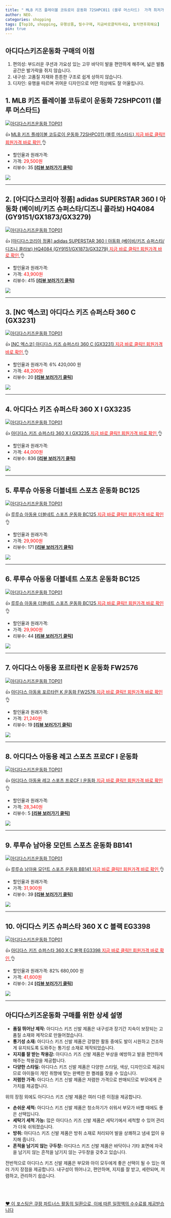 ```yaml
---
title: " MLB 키즈 플레이볼 코듀로이 운동화 72SHPC011 (블루 머스타드)  가격 최저가 할인가 아디다스키즈운동화 최저가 추천 제품 비교"
author: NEO.
categories: shopping
tags: [Top10, shopping, 유행상품, 필수구매, 지금바로클릭하세요, 놓치면후회해요]
pin: true
---
```

## 아디다스키즈운동화 구매의 이점
1. 편의성: 부드러운 쿠션과 가요성 있는 고무 바닥이 발을 편안하게 해주며, 넓은 발톱 공간은 발가락을 쥐지 않습니다.
2. 내구성: 고품질 자재와 튼튼한 구조로 쉽게 상하지 않습니다.
3. 디자인: 유행을 따르며 귀여운 디자인으로 어떤 의상에도 잘 어울립니다.

   

## 1.  MLB 키즈 플레이볼 코듀로이 운동화 72SHPC011 (블루 머스타드) 

[![아디다스키즈운동화 TOP01](https://thumbnail7.coupangcdn.com/thumbnails/remote/490x490ex/image/vendor_inventory/23fa/aa50470e12c5630ede612f40466b8fd76f0dbff8e3241d7499daca902183.jpeg)](https://link.coupang.com/re/AFFSDP?lptag=AF3617701&subid=GithubCoopas&pageKey=7862259262&traceid=V0-153&itemId=21457613030&vendorItemId=88512091337)


👍 [ MLB 키즈 플레이볼 코듀로이 운동화 72SHPC011 (블루 머스타드)  <font color=red> 지금 바로 클릭!! 회원가격 바로 확인 </font> ](https://link.coupang.com/re/AFFSDP?lptag=AF3617701&subid=GithubCoopas&pageKey=7862259262&traceid=V0-153&itemId=21457613030&vendorItemId=88512091337) 👌 


- 할인율과 원래가격: 
- 가격: <span style='color:red'>29,500원</span>
- 리뷰수: 35  [**[리뷰 보러가기 클릭]**](https://link.coupang.com/re/AFFSDP?lptag=AF3617701&subid=GithubCoopas&pageKey=7862259262&traceid=V0-153&itemId=21457613030&vendorItemId=88512091337)

[![](/discount_price.png)](https://link.coupang.com/re/AFFSDP?lptag=AF3617701&subid=GithubCoopas&pageKey=7862259262&traceid=V0-153&itemId=21457613030&vendorItemId=88512091337)

---


   

## 2.  [아디다스코리아 정품] adidas SUPERSTAR 360 I 아동화 (베이비/키즈 슈퍼스타/디즈니 콜라보) HQ4084 (GY9151/GX1873/GX3279) 

[![아디다스키즈운동화 TOP01](https://thumbnail8.coupangcdn.com/thumbnails/remote/490x490ex/image/vendor_inventory/3e49/a8e7b16a34a953d6246877057718a5450dda36178a27e4af883636529e1a.jpeg)](https://link.coupang.com/re/AFFSDP?lptag=AF3617701&subid=GithubCoopas&pageKey=7700831158&traceid=V0-153&itemId=20618104709&vendorItemId=87692388822)


👍 [ [아디다스코리아 정품] adidas SUPERSTAR 360 I 아동화 (베이비/키즈 슈퍼스타/디즈니 콜라보) HQ4084 (GY9151/GX1873/GX3279)  <font color=red> 지금 바로 클릭!! 회원가격 바로 확인 </font> ](https://link.coupang.com/re/AFFSDP?lptag=AF3617701&subid=GithubCoopas&pageKey=7700831158&traceid=V0-153&itemId=20618104709&vendorItemId=87692388822) 👌 


- 할인율과 원래가격: 
- 가격: <span style='color:red'>43,900원</span>
- 리뷰수: 415  [**[리뷰 보러가기 클릭]**](https://link.coupang.com/re/AFFSDP?lptag=AF3617701&subid=GithubCoopas&pageKey=7700831158&traceid=V0-153&itemId=20618104709&vendorItemId=87692388822)

[![](/discount_price.png)](https://link.coupang.com/re/AFFSDP?lptag=AF3617701&subid=GithubCoopas&pageKey=7700831158&traceid=V0-153&itemId=20618104709&vendorItemId=87692388822)

---


   

## 3.  [NC 엑스코] 아디다스 키즈 슈퍼스타 360 C (GX3231) 

[![아디다스키즈운동화 TOP01](https://thumbnail9.coupangcdn.com/thumbnails/remote/490x490ex/image/vendor_inventory/347b/bb0af2165e3983ec9d7860e6efc8801a5b253ece593ccbcf2ce47a003f57.png)](https://link.coupang.com/re/AFFSDP?lptag=AF3617701&subid=GithubCoopas&pageKey=6357745876&traceid=V0-153&itemId=13406781276&vendorItemId=86703237961)


👍 [ [NC 엑스코] 아디다스 키즈 슈퍼스타 360 C (GX3231)  <font color=red> 지금 바로 클릭!! 회원가격 바로 확인 </font> ](https://link.coupang.com/re/AFFSDP?lptag=AF3617701&subid=GithubCoopas&pageKey=6357745876&traceid=V0-153&itemId=13406781276&vendorItemId=86703237961) 👌 


- 할인율과 원래가격: 6%  420,000   원
- 가격: <span style='color:red'>48,200원</span>
- 리뷰수: 20  [**[리뷰 보러가기 클릭]**](https://link.coupang.com/re/AFFSDP?lptag=AF3617701&subid=GithubCoopas&pageKey=6357745876&traceid=V0-153&itemId=13406781276&vendorItemId=86703237961)

[![](/discount_price.png)](https://link.coupang.com/re/AFFSDP?lptag=AF3617701&subid=GithubCoopas&pageKey=6357745876&traceid=V0-153&itemId=13406781276&vendorItemId=86703237961)

---


   

## 4.  아디다스 키즈 슈퍼스타 360 X I GX3235 

[![아디다스키즈운동화 TOP01](https://thumbnail8.coupangcdn.com/thumbnails/remote/490x490ex/image/vendor_inventory/2784/c0f836f6942742b37894b921f17f03bba44e9408cf2dea2cce690f0bdfdf.png)](https://link.coupang.com/re/AFFSDP?lptag=AF3617701&subid=GithubCoopas&pageKey=7379341110&traceid=V0-153&itemId=19053544790&vendorItemId=87109445630)


👍 [ 아디다스 키즈 슈퍼스타 360 X I GX3235  <font color=red> 지금 바로 클릭!! 회원가격 바로 확인 </font> ](https://link.coupang.com/re/AFFSDP?lptag=AF3617701&subid=GithubCoopas&pageKey=7379341110&traceid=V0-153&itemId=19053544790&vendorItemId=87109445630) 👌 


- 할인율과 원래가격: 
- 가격: <span style='color:red'>44,000원</span>
- 리뷰수: 836  [**[리뷰 보러가기 클릭]**](https://link.coupang.com/re/AFFSDP?lptag=AF3617701&subid=GithubCoopas&pageKey=7379341110&traceid=V0-153&itemId=19053544790&vendorItemId=87109445630)

[![](/discount_price.png)](https://link.coupang.com/re/AFFSDP?lptag=AF3617701&subid=GithubCoopas&pageKey=7379341110&traceid=V0-153&itemId=19053544790&vendorItemId=87109445630)

---


   

## 5.  루루슈 아동용 더블네트 스포츠 운동화 BC125 

[![아디다스키즈운동화 TOP01](https://thumbnail7.coupangcdn.com/thumbnails/remote/490x490ex/image/rs_quotation_api/m86expj8/86069868b7504c5ca4989acee6496659.jpg)](https://link.coupang.com/re/AFFSDP?lptag=AF3617701&subid=GithubCoopas&pageKey=7121898572&traceid=V0-153&itemId=17834236694&vendorItemId=84997959271)


👍 [ 루루슈 아동용 더블네트 스포츠 운동화 BC125  <font color=red> 지금 바로 클릭!! 회원가격 바로 확인 </font> ](https://link.coupang.com/re/AFFSDP?lptag=AF3617701&subid=GithubCoopas&pageKey=7121898572&traceid=V0-153&itemId=17834236694&vendorItemId=84997959271) 👌 


- 할인율과 원래가격: 
- 가격: <span style='color:red'>29,900원</span>
- 리뷰수: 171  [**[리뷰 보러가기 클릭]**](https://link.coupang.com/re/AFFSDP?lptag=AF3617701&subid=GithubCoopas&pageKey=7121898572&traceid=V0-153&itemId=17834236694&vendorItemId=84997959271)

[![](/discount_price.png)](https://link.coupang.com/re/AFFSDP?lptag=AF3617701&subid=GithubCoopas&pageKey=7121898572&traceid=V0-153&itemId=17834236694&vendorItemId=84997959271)

---


   

## 6.  루루슈 아동용 더블네트 스포츠 운동화 BC125 

[![아디다스키즈운동화 TOP01](https://thumbnail8.coupangcdn.com/thumbnails/remote/490x490ex/image/rs_quotation_api/sz3ywo5i/05f5e93665384af6aaf830688fd0823b.jpg)](https://link.coupang.com/re/AFFSDP?lptag=AF3617701&subid=GithubCoopas&pageKey=7121898572&traceid=V0-153&itemId=17834236531&vendorItemId=84997957901)


👍 [ 루루슈 아동용 더블네트 스포츠 운동화 BC125  <font color=red> 지금 바로 클릭!! 회원가격 바로 확인 </font> ](https://link.coupang.com/re/AFFSDP?lptag=AF3617701&subid=GithubCoopas&pageKey=7121898572&traceid=V0-153&itemId=17834236531&vendorItemId=84997957901) 👌 


- 할인율과 원래가격: 
- 가격: <span style='color:red'>29,900원</span>
- 리뷰수: 44  [**[리뷰 보러가기 클릭]**](https://link.coupang.com/re/AFFSDP?lptag=AF3617701&subid=GithubCoopas&pageKey=7121898572&traceid=V0-153&itemId=17834236531&vendorItemId=84997957901)

[![](/discount_price.png)](https://link.coupang.com/re/AFFSDP?lptag=AF3617701&subid=GithubCoopas&pageKey=7121898572&traceid=V0-153&itemId=17834236531&vendorItemId=84997957901)

---


   

## 7.  아디다스 아동용 포르타런 K 운동화 FW2576 

[![아디다스키즈운동화 TOP01](https://thumbnail9.coupangcdn.com/thumbnails/remote/490x490ex/image/retail/images/1220843179451851-264f9403-e01d-4195-8ed1-0e5d4fbdff01.jpg)](https://link.coupang.com/re/AFFSDP?lptag=AF3617701&subid=GithubCoopas&pageKey=6667461405&traceid=V0-153&itemId=15327724184&vendorItemId=82548032024)


👍 [ 아디다스 아동용 포르타런 K 운동화 FW2576  <font color=red> 지금 바로 클릭!! 회원가격 바로 확인 </font> ](https://link.coupang.com/re/AFFSDP?lptag=AF3617701&subid=GithubCoopas&pageKey=6667461405&traceid=V0-153&itemId=15327724184&vendorItemId=82548032024) 👌 


- 할인율과 원래가격: 
- 가격: <span style='color:red'>21,240원</span>
- 리뷰수: 19  [**[리뷰 보러가기 클릭]**](https://link.coupang.com/re/AFFSDP?lptag=AF3617701&subid=GithubCoopas&pageKey=6667461405&traceid=V0-153&itemId=15327724184&vendorItemId=82548032024)

[![](/discount_price.png)](https://link.coupang.com/re/AFFSDP?lptag=AF3617701&subid=GithubCoopas&pageKey=6667461405&traceid=V0-153&itemId=15327724184&vendorItemId=82548032024)

---


   

## 8.  아디다스 아동용 레고 스포츠 프로CF I 운동화 

[![아디다스키즈운동화 TOP01](https://thumbnail8.coupangcdn.com/thumbnails/remote/490x490ex/image/retail/images/2023/11/30/12/1/7507d120-03b1-4903-9091-bf3f76d20310.jpg)](https://link.coupang.com/re/AFFSDP?lptag=AF3617701&subid=GithubCoopas&pageKey=7748579825&traceid=V0-153&itemId=20865627504&vendorItemId=87932989204)


👍 [ 아디다스 아동용 레고 스포츠 프로CF I 운동화  <font color=red> 지금 바로 클릭!! 회원가격 바로 확인 </font> ](https://link.coupang.com/re/AFFSDP?lptag=AF3617701&subid=GithubCoopas&pageKey=7748579825&traceid=V0-153&itemId=20865627504&vendorItemId=87932989204) 👌 


- 할인율과 원래가격: 
- 가격: <span style='color:red'>28,340원</span>
- 리뷰수: 5  [**[리뷰 보러가기 클릭]**](https://link.coupang.com/re/AFFSDP?lptag=AF3617701&subid=GithubCoopas&pageKey=7748579825&traceid=V0-153&itemId=20865627504&vendorItemId=87932989204)

[![](/discount_price.png)](https://link.coupang.com/re/AFFSDP?lptag=AF3617701&subid=GithubCoopas&pageKey=7748579825&traceid=V0-153&itemId=20865627504&vendorItemId=87932989204)

---


   

## 9.  루루슈 남아용 모던트 스포츠 운동화 BB141 

[![아디다스키즈운동화 TOP01](https://thumbnail10.coupangcdn.com/thumbnails/remote/490x490ex/image/retail/images/2024/01/11/10/9/d044b970-231b-47d6-99a2-28fc8ac7e100.jpg)](https://link.coupang.com/re/AFFSDP?lptag=AF3617701&subid=GithubCoopas&pageKey=7827807466&traceid=V0-153&itemId=21281557655&vendorItemId=88341645967)


👍 [ 루루슈 남아용 모던트 스포츠 운동화 BB141  <font color=red> 지금 바로 클릭!! 회원가격 바로 확인 </font> ](https://link.coupang.com/re/AFFSDP?lptag=AF3617701&subid=GithubCoopas&pageKey=7827807466&traceid=V0-153&itemId=21281557655&vendorItemId=88341645967) 👌 


- 할인율과 원래가격: 
- 가격: <span style='color:red'>31,900원</span>
- 리뷰수: 39  [**[리뷰 보러가기 클릭]**](https://link.coupang.com/re/AFFSDP?lptag=AF3617701&subid=GithubCoopas&pageKey=7827807466&traceid=V0-153&itemId=21281557655&vendorItemId=88341645967)

[![](/discount_price.png)](https://link.coupang.com/re/AFFSDP?lptag=AF3617701&subid=GithubCoopas&pageKey=7827807466&traceid=V0-153&itemId=21281557655&vendorItemId=88341645967)

---


   

## 10.  아디다스 키즈 슈퍼스타 360 X C 블랙 EG3398 

[![아디다스키즈운동화 TOP01](https://thumbnail9.coupangcdn.com/thumbnails/remote/490x490ex/image/vendor_inventory/8b1e/6dec88c775c8f241c46e01e4e56e6b6f27a1734ae036dbdaefd6c29d777e.jpg)](https://link.coupang.com/re/AFFSDP?lptag=AF3617701&subid=GithubCoopas&pageKey=7476608507&traceid=V0-153&itemId=19520335846&vendorItemId=86628980487)


👍 [ 아디다스 키즈 슈퍼스타 360 X C 블랙 EG3398  <font color=red> 지금 바로 클릭!! 회원가격 바로 확인 </font> ](https://link.coupang.com/re/AFFSDP?lptag=AF3617701&subid=GithubCoopas&pageKey=7476608507&traceid=V0-153&itemId=19520335846&vendorItemId=86628980487) 👌 


- 할인율과 원래가격: 82%  680,000   원
- 가격: <span style='color:red'>41,600원</span>
- 리뷰수: 24  [**[리뷰 보러가기 클릭]**](https://link.coupang.com/re/AFFSDP?lptag=AF3617701&subid=GithubCoopas&pageKey=7476608507&traceid=V0-153&itemId=19520335846&vendorItemId=86628980487)

[![](/discount_price.png)](https://link.coupang.com/re/AFFSDP?lptag=AF3617701&subid=GithubCoopas&pageKey=7476608507&traceid=V0-153&itemId=19520335846&vendorItemId=86628980487)

---
## 아디다스키즈운동화 구매를 위한 상세 설명
* **품질 뛰어난 제작:** 아디다스 키즈 신발 제품은 내구성과 장기간 지속이 보장되는 고품질 소재와 제작으로 만들어졌습니다.
* **통기성 소재:** 아디다스 키즈 신발 제품은 강렬한 활동 중에도 발이 시원하고 건조하게 유지되도록 도와주는 통기성 소재로 제작되었습니다.
* **지지를 잘 받는 착용감:** 아디다스 키즈 신발 제품은 부상을 예방하고 발을 편안하게 해주는 착용감을 제공합니다.
* **다양한 스타일:** 아디다스 키즈 신발 제품은 다양한 스타일, 색상, 디자인으로 제공되므로 아이들이 개인 취향에 맞는 완벽한 한 켤레를 찾을 수 있습니다.
* **저렴한 가격:** 아디다스 키즈 신발 제품은 저렴한 가격으로 판매되므로 부모에게 큰 가치를 제공합니다.

위의 장점 외에도 아디다스 키즈 신발 제품은 여러 다른 이점을 제공합니다.

* **손쉬운 세척:** 아디다스 키즈 신발 제품은 청소하기가 쉬워서 부모가 바쁠 때에도 좋은 선택입니다.
* **세탁기 세척 가능:** 많은 아디다스 키즈 신발 제품은 세탁기에서 세척할 수 있어 관리가 더욱 쉬워졌습니다.
* **방취:** 아디다스 키즈 신발 제품은 방취 소재로 처리되어 발을 상쾌하고 냄새 없이 유지해 줍니다.
* **흔적을 남기지 않는 구두창:** 아디다스 키즈 신발 제품은 바닥이나 기타 표면에 자국을 남기지 않는 흔적을 남기지 않는 구두창을 갖추고 있습니다.

전반적으로 아디다스 키즈 신발 제품은 부모와 아이 모두에게 좋은 선택이 될 수 있는 여러 가지 장점을 제공합니다. 내구성이 뛰어나고, 편안하며, 지지를 잘 받고, 세련되며, 저렴하고, 관리하기 쉽습니다.<br><br><br><br><br> [ ❤  이 포스팅은 쿠팡 파트너스 활동의 일환으로, 이에 따른 일정액의 수수료를 제공받습니다](https://link.coupang.com/a/bcEFyh)